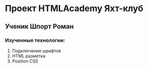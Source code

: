 # Проект HTMLAcademy Яхт-клуб
## Ученик Шпорт Роман
### Изученные технологии:
1) Подключение шрифтов
2) HTML разметка
3) Position CSS
